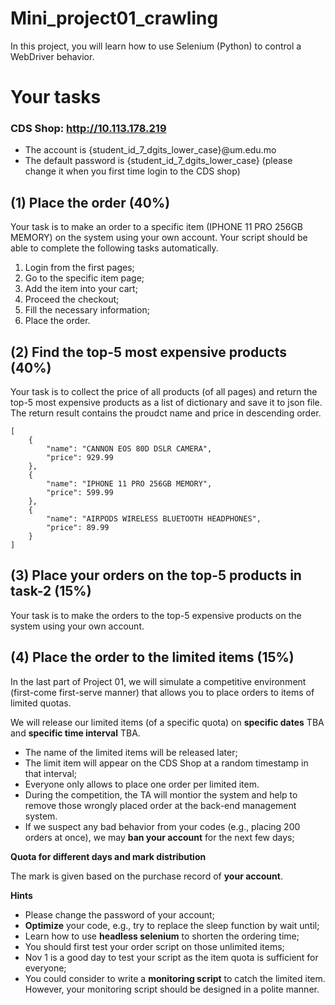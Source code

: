 # Mini_project01_crawling

In this project, you will learn how to use Selenium (Python) to control a WebDriver behavior.
# Your tasks

### CDS Shop: http://10.113.178.219
- The account is {student_id_7_dgits_lower_case}@um.edu.mo
- The default password is {student_id_7_dgits_lower_case} (please change it when you first time login to the CDS shop)

## (1) Place the order (40%)

Your task is to make an order to a specific item (IPHONE 11 PRO 256GB MEMORY) on the system using your own account. Your script should be able to complete the following tasks automatically. 
1. Login from the first pages;
2. Go to the specific item page;
3. Add the item into your cart;
4. Proceed the checkout;
5. Fill the necessary information;
6. Place the order.

## (2) Find the top-5 most expensive products (40%)

Your task is to collect the price of all products (of all pages) and return the top-5 most expensive products as a list of dictionary and save it to json file. The return result contains the proudct name and price in descending order. 

```
[
    {
        "name": "CANNON EOS 80D DSLR CAMERA",
        "price": 929.99
    },
    {
        "name": "IPHONE 11 PRO 256GB MEMORY",
        "price": 599.99
    },
    {
        "name": "AIRPODS WIRELESS BLUETOOTH HEADPHONES",
        "price": 89.99
    }
]
```

## (3) Place your orders on the top-5 products in task-2 (15%)

Your task is to make the orders to the top-5 expensive products on the system using your own account.

## (4) Place the order to the limited items (15%)

In the last part of Project 01, we will simulate a competitive environment (first-come first-serve manner) that allows you to place orders to items of limited quotas. 

We will release our limited items (of a specific quota) on **specific dates** TBA and **specific time interval** TBA. 
- The name of the limited items will be released later;
- The limit item will appear on the CDS Shop at a random timestamp in that interval; 
- Everyone only allows to place one order per limited item. 
- During the competition, the TA will montior the system and help to remove those wrongly placed order at the back-end management system. 
- If we suspect any bad behavior from your codes (e.g., placing 200 orders at once), we may **ban your account** for the next few days;

**Quota for different days and mark distribution**

<!-- - Nov 1 Quota: 200 (1%) Name of the limited item: **GeForce RTX 4090 Liquid Cooling**
- Nov 3 Quota: 150 (2%) Name of the limited item: **Figure Anya Forger A Prize**
- Nov 5 Quota: 100 (3%) Name of the limited item: **SpaceX Extends Satellite Internet To RVs**
- Nov 6 Quota: 50  (4%) Name of the limited item: **SAO Nerve Gear and Registration Key**
- Nov 7 Quota: 10  (5%) Name of the limited item: **Pak The Merge** -->

The mark is given based on the purchase record of **your account**.

**Hints**

- Please change the password of your account;
- **Optimize** your code, e.g., try to replace the sleep function by wait until;
- Learn how to use **headless selenium** to shorten the ordering time;
- You should first test your order script on those unlimited items;
- Nov 1 is a good day to test your script as the item quota is sufficient for everyone;
- You could consider to write a **monitoring script** to catch the limited item. However, your monitoring script should be designed in a polite manner.

